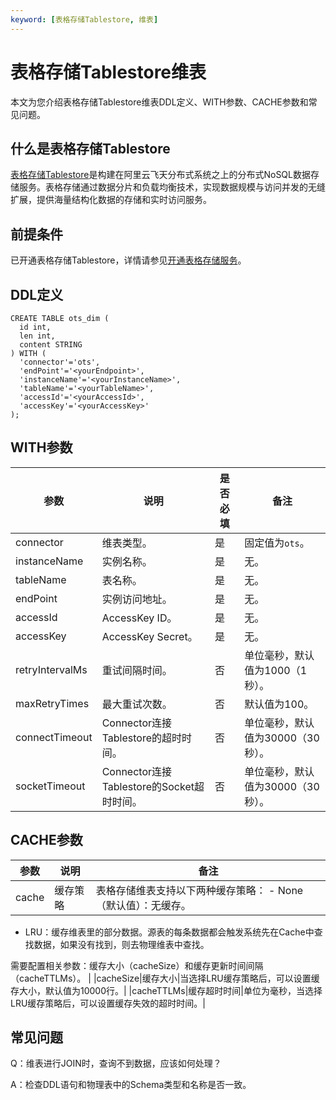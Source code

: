 ```yaml
---
keyword: [表格存储Tablestore, 维表]
---
```


# 表格存储Tablestore维表

本文为您介绍表格存储Tablestore维表DDL定义、WITH参数、CACHE参数和常见问题。

## 什么是表格存储Tablestore

[表格存储Tablestore](/cn.zh-CN/产品简介/什么是表格存储.md)是构建在阿里云飞天分布式系统之上的分布式NoSQL数据存储服务。表格存储通过数据分片和负载均衡技术，实现数据规模与访问并发的无缝扩展，提供海量结构化数据的存储和实时访问服务。

## 前提条件

已开通表格存储Tablestore，详情请参见[开通表格存储服务](/cn.zh-CN/快速入门/开通表格存储服务.md)。

## DDL定义

```
CREATE TABLE ots_dim (
  id int,
  len int,
  content STRING
) WITH (
  'connector'='ots',
  'endPoint'='<yourEndpoint>',
  'instanceName'='<yourInstanceName>',
  'tableName'='<yourTableName>',
  'accessId'='<yourAccessId>',
  'accessKey'='<yourAccessKey>'
);
```

## WITH参数

|参数|说明|是否必填|备注|
|--|--|----|--|
|connector|维表类型。|是|固定值为`ots`。|
|instanceName|实例名称。|是|无。|
|tableName|表名称。|是|无。|
|endPoint|实例访问地址。|是|无。|
|accessId|AccessKey ID。|是|无。|
|accessKey|AccessKey Secret。|是|无。|
|retryIntervalMs|重试间隔时间。|否|单位毫秒，默认值为1000（1秒）。|
|maxRetryTimes|最大重试次数。|否|默认值为100。|
|connectTimeout|Connector连接Tablestore的超时时间。|否|单位毫秒，默认值为30000（30秒）。|
|socketTimeout|Connector连接Tablestore的Socket超时时间。|否|单位毫秒，默认值为30000（30秒）。|

## CACHE参数

|参数|说明|备注|
|--|--|--|
|cache|缓存策略|表格存储维表支持以下两种缓存策略： -   None（默认值）：无缓存。
-   LRU：缓存维表里的部分数据。源表的每条数据都会触发系统先在Cache中查找数据，如果没有找到，则去物理维表中查找。

需要配置相关参数：缓存大小（cacheSize）和缓存更新时间间隔（cacheTTLMs）。 |
|cacheSize|缓存大小|当选择LRU缓存策略后，可以设置缓存大小，默认值为10000行。|
|cacheTTLMs|缓存超时时间|单位为毫秒，当选择LRU缓存策略后，可以设置缓存失效的超时时间。|

## 常见问题

Q：维表进行JOIN时，查询不到数据，应该如何处理？

A：检查DDL语句和物理表中的Schema类型和名称是否一致。

